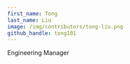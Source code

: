 ```yaml
---
first_name: Tong
last_name: Liu
image: /img/contributors/tong-liu.png
github_handle: tong101
---
```

Engineering Manager
